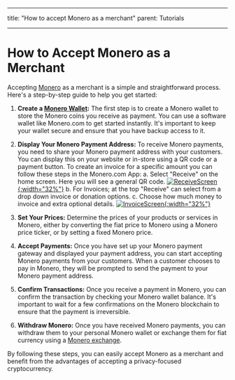 ﻿
---
title: "How to accept Monero as a merchant" 
parent: Tutorials

--- 

# How to Accept Monero as a Merchant

Accepting [Monero](https://monero.com/) as a merchant is a simple and straightforward process. Here's a step-by-step guide to help you get started:

1.  **Create a [Monero Wallet](https://monero.com/):** The first step is to create a Monero wallet to store the Monero coins you receive as payment. You can use a software wallet like Monero.com to get started instantly. It's important to keep your wallet secure and ensure that you have backup access to it.
    
2.  **Display Your Monero Payment Address:** To receive Monero payments, you need to share your Monero payment address with your customers. You can display this on your website or in-store using a QR code or a payment button. To create an invoice for a specific amount you can follow these steps in the Monero.com App:
	a. Select "Receive" on the home screen.
	Here you will see a general QR code.
	[![ReceiveScreen](/images/Receive.jpg){:width="32%"}](/images/image.jpg)
	b. For Invoices; at the top "Receive" can select from a drop down invoice or donation options.
	c. Choose how much money to invoice and extra optional details.
[![InvoiceScreen](/images/Invoice.jpg){:width="32%"}](/images/image.jpg)
    
3.  **Set Your Prices:** Determine the prices of your products or services in Monero, either by converting the fiat price to Monero using a Monero price ticker, or by setting a fixed Monero price.
    
4.  **Accept Payments:** Once you have set up your Monero payment gateway and displayed your payment address, you can start accepting Monero payments from your customers. When a customer chooses to pay in Monero, they will be prompted to send the payment to your Monero payment address.
    
5.  **Confirm Transactions:** Once you receive a payment in Monero, you can confirm the transaction by checking your Monero wallet balance. It's important to wait for a few confirmations on the Monero blockchain to ensure that the payment is irreversible.
    
6.  **Withdraw Monero:** Once you have received Monero payments, you can withdraw them to your personal Monero wallet or exchange them for fiat currency using a [Monero exchange](https://monero.com/).
    

By following these steps, you can easily accept Monero as a merchant and benefit from the advantages of accepting a privacy-focused cryptocurrency.
